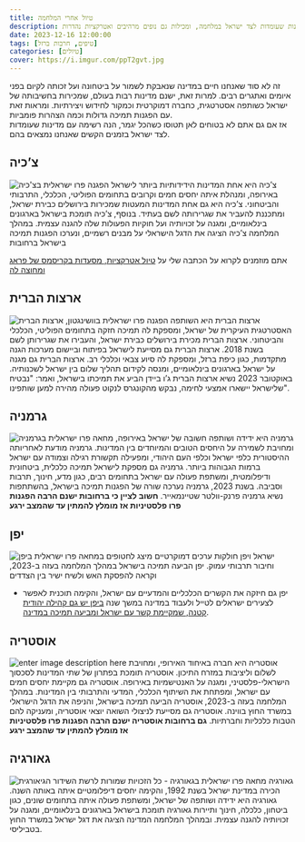 ```yaml
---
title: טיול אחרי המלחמה
description: אנחנו יודעים עד כמה כולם רוצים לטוס,  ולכן הכנו לכם רשימה של מדינות שעומדות לצד ישראל במלחמה, ומכילות גם נופים מרהיבים ואטרקציות נהדרות.
date: 2023-12-16 12:00:00
tags: [טיפים, חרבות ברזל]
categories: [טיולים]
cover: https://i.imgur.com/ppT2gvt.jpg
---
```


זה לא סוד שאנחנו חיים במדינה שנאבקת לשמור על ביטחונה ועל זכותה לקיום בפני איומים ואתגרים רבים. למרות זאת, ישנם מדינות רבות בעולם, שמכירות בחשיבותה של ישראל כשותפה אסטרטגית, כחברה דמוקרטית וכמקור לחידוש ויצירתיות. ומראות זאת עם הפגנות תמיכה גדולות וכמה הצהרות פומביות.  
אז אם גם אתם לא בטוחים לאן תטוסו כשהכל יגמר, הנה רשימה עם מדינות שעומדות לצד ישראל בזמנים הקשים שאנחנו נמצאים בהם.

## צ’כיה
![הפגנה פרו ישראלית בצ'כיה](https://scontent.ftlv5-1.fna.fbcdn.net/v/t39.30808-6/398352170_895896375233100_495690350793596856_n.jpg?_nc_cat=101&ccb=1-7&_nc_sid=dd5e9f&_nc_ohc=I9bvcH4XSosAX9nFeb1&_nc_ht=scontent.ftlv5-1.fna&oh=00_AfAH5K9xFlQqvCop9oziOHtW3hl9Kns2yZYgoGRJMUiXXA&oe=65872D04)
צ’כיה היא אחת המדינות הידידותיות ביותר לישראל באירופה, ומנהלת איתה יחסים חמים וקרובים בתחומים הפוליטי, הכלכלי, התרבותי והביטחוני. צ’כיה היא גם אחת המדינות המעטות שמכירות בירושלים כבירת ישראל, ומתכננת להעביר את שגרירותה לשם בעתיד. בנוסף, צ’כיה תומכת בישראל בארגונים בינלאומיים, ומגנה על זכויותיה ועל חוקיות הפעולות שלה להגנה עצמית. במהלך המלחמה צ’כיה הציגה את הדגל הישראלי על מבנים רשמיים, ונערכו הפגנות תמיכה בישראל ברחובות

אתם מוזמנים לקרוא על הכתבה שלי על [טיול אטרקציות, מסעדות בקריסמס של פראג ומחוצה לה](https://kolha.top/travel/prauge/christmas)

## ארצות הברית
![הפגנה פרו ישראלית בוושינגטון, ארצות הברית](https://i.guim.co.uk/img/media/3acbfd4f3015cc087b1682576c51293ebd9cea7f/0_151_5472_3283/master/5472.jpg?width=620&dpr=2&s=none)
ארצות הברית היא השותפה האסטרטגית העיקרית של ישראל, ומספקת לה תמיכה חזקה בתחומים הפוליטי, הכלכלי והביטחוני. ארצות הברית מכירת בירושלים כבירת ישראל, והעבירו את שגרירותן לשם בשנת 2018. ארצות הברית גם מסייעת לישראל בפיתוח וביישום מערכות הגנה מתקדמות, כגון כיפת ברזל, ומספקת לה סיוע צבאי וכלכלי רב. ארצות הברית גם מגנה על ישראל בארגונים בינלאומיים, ומנסה לקידום תהליך שלום בין ישראל לשכנותיה. באוקטובר 2023 נשיא ארצות הברית ג’ו ביידן הביע את תמיכתו בישראל, ואמר: "נבטיח שלישראל יישארו אמצעי לחימה, נבקש מהקונגרס לנקוט פעולה מהירה למען שותפינו". 

## גרמניה
![מחאה פרו ישראלית בגרמניה](https://www.jewishexponent.com/wp-content/uploads/2023/10/10-22-23-germany-israel-rally-2048x1138-1.webp)
גרמניה היא ידידה ושותפה חשובה של ישראל באירופה, ומחויבת לשמירה על היחסים הטובים והמיוחדים בין המדינות. גרמניה מודעת לאחריותה ההיסטורית כלפי ישראל וכלפי העם היהודי, ומפעילה תקשורת רגילה וצמודה עם ישראל ברמות הגבוהות ביותר. גרמניה גם מספקת לישראל תמיכה כלכלית, ביטחונית ודיפלומטית, ומשתפת פעולה עם ישראל בתחומים רבים, כגון מדע, חינוך, תרבות וסביבה. בשנת 2023, גרמניה נערכה שורה של הפגנות תמיכה בישראל, בהשתתפות נשיא גרמניה פרנק-וולטר שטיינמאייר.
**חשוב לציין כי ברחובות ישנם הרבה הפגנות פרו פלסטיניות אז מומלץ להמתין עד שהמצב ירגע**

## יפן
![מיצג לחטופים במחאה פרו ישראלית ביפן](https://www.calcalist.co.il/picserver3/crop_images/2023/11/04/r1r0JAXm6/r1r0JAXm6_0_0_2048_1536_0_large.jpg)
ישראל ויפן חולקות ערכים דמוקרטיים וחיבור תרבותי עמוק. יפן הביעה תמיכה בישראל במהלך המלחמה בעזה ב-2023, וקראה להפסקת האש ולשיח ישיר בין הצדדים
- יפן גם חיזקה את הקשרים הכלכליים והמדעיים עם ישראל, והקימה תוכנית לאפשר לצעירים ישראלים לטייל ולעבוד במדינה במשך שנה
[ביפן יש גם קהילה יהודית קטנה, שמקיימת קשר עם ישראל ומביעה תמיכה במדינה](https://www.kikar.co.il/world-news/s41558).

## אוסטריה
![enter image description here](https://vinnews.com/wp-content/uploads/2023/11/F9-DMQ5W8AAOk9v.jpeg)
אוסטריה היא חברה באיחוד האירופי, ומחויבת לשלום וליציבות במזרח התיכון. אוסטריה תומכת בפתרון של שתי המדינות לסכסוך הישראלי-פלסטיני, ומגנה על האנטישמיות באירופה. אוסטריה גם מקיימת יחסים חמים עם ישראל, ומפתחת את השיתוף הכלכלי, המדעי והתרבותי בין המדינות. במהלך המלחמה בעזה ב-2023, אוסטריה הביעה תמיכה בישראל, והניפה את הדגל הישראלי במשרד החוץ בווינה. אוסטריה גם מסייעת לניצולי השואה יוצאי אוסטריה, ומעניקה להם הטבות כלכליות וחברתיות.
**גם ברחובות אוסטריה ישנם הרבה הפגנות פרו פלסטיניות אז מומלץ להמתין עד שהמצב ירגע**

## גאורגיה
![מחאה פרו ישראלית בגאורגיה - כל הזכויות שמורות לרשת השידור הגיאורגית](https://cdn.1tv.ge/lang/app/uploads/2023/10/1697124134-1697123346-%E1%83%90%E1%83%A5%E1%83%AA%E1%83%98%E1%83%90.jpg)
גאורגיה הכירה במדינת ישראל בשנת 1992, והקימה יחסים דיפלומטיים איתה באותה השנה. גאורגיה היא ידידה ושותפה של ישראל, ומשתפת פעולה איתה בתחומים שונים, כגון ביטחון, כלכלה, חינוך ותיירות גאורגיה תומכת בישראל בארגונים בינלאומיים, ומגנה על זכויותיה להגנה עצמית. ובמהלך המלחמה המדינה הציגה את דגל ישראל במשרד החוץ בטביליסי. 
